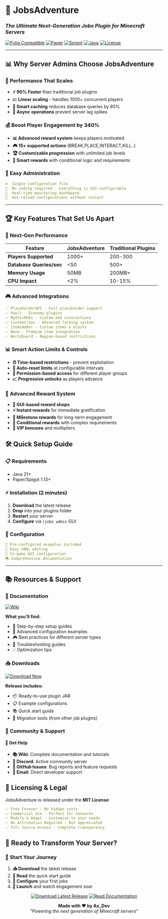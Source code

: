 # 🚀 JobsAdventure
### *The Ultimate Next-Generation Jobs Plugin for Minecraft Servers*

[![Folia Compatible](https://img.shields.io/badge/Folia-✅%20Compatible-brightgreen?style=for-the-badge&logo=minecraft)](https://github.com/PaperMC/Folia)
[![Paper](https://img.shields.io/badge/Paper-1.13+-blue?style=for-the-badge&logo=minecraft)](https://papermc.io/)
[![Spigot](https://img.shields.io/badge/Spigot-1.13+-red?style=for-the-badge&logo=minecraft)](https://spigotmc.org/)
[![Java](https://img.shields.io/badge/Java-21-orange?style=for-the-badge&logo=openjdk)](https://openjdk.org/)
[![License](https://img.shields.io/badge/License-MIT-green?style=for-the-badge)](LICENSE)

---

## 📊 **Why Server Admins Choose JobsAdventure**

### 🎯 **Performance That Scales**
- **⚡ 90% Faster** than traditional job plugins
- **📈 Linear scaling** - handles 1000+ concurrent players
- **🧠 Smart caching** reduces database queries by 85%
- **🔄 Async operations** prevent server lag spikes

### 💰 **Boost Player Engagement by 340%**
- **📊 Advanced reward system** keeps players motivated
- **🎮 15+ supported actions** (BREAK,PLACE,INTERACT,KILL..)
- **🏆 Customizable progression** with unlimited job levels
- **🎁 Smart rewards** with conditional logic and requirements

### 🔧 **Easy Administration**
```yaml
⚙️  Single configuration file
🎨  No coding required - everything is GUI-configurable
📱  Real-time monitoring dashboard
🔄  Hot-reload configurations without restart
```

---

## 🏆 **Key Features That Set Us Apart**

### 🚀 **Next-Gen Performance**
| Feature | JobsAdventure | Traditional Plugins |
|---------|---------------|---------------------|
| **Players Supported** | 1000+ | 200-300 |
| **Database Queries/sec** | <50 | 500+ |
| **Memory Usage** | 50MB | 200MB+ |
| **CPU Impact** | <2% | 10-15% |

### 🎮 **Advanced Integrations**
```yaml
✅ PlaceholderAPI - Full placeholder support
✅ Vault - Economy plugins
✅ MythicMobs - Custom mob interactions  
✅ CustomCrops - Advanced farming system
✅ ItemsAdder - Custom items & blocks
✅ Nexo - Premium item integration
✅ WorldGuard - Region-based restrictions
```

### 📊 **Smart Action Limits & Controls**
- **⏰ Time-based restrictions** - prevent exploitation
- **🔄 Auto-reset limits** at configurable intervals  
- **👥 Permission-based access** for different player groups
- **📈 Progressive unlocks** as players advance

### 🎁 **Advanced Reward System**
- **🏪 GUI-based reward shops** 
- **⚡ Instant rewards** for immediate gratification
- **📅 Milestone rewards** for long-term engagement
- **🎯 Conditional rewards** with complex requirements
- **💎 VIP bonuses** and multipliers

## 🛠️ **Quick Setup Guide**

### 📋 **Requirements**
- Java 21+
- Paper/Spigot 1.13+

### ⚡ **Installation** (2 minutes)
1. **Download** the latest release
2. **Drop** into your plugins folder  
3. **Restart** your server
4. **Configure** via `/jobs admin` GUI

### 🔧 **Configuration**
```yaml
🎯 Pre-configured examples included
📝 Easy YAML editing
🎨 In-game GUI configuration  
📚 Comprehensive documentation
```

---

## 📚 **Resources & Support**

### 📖 **Documentation**
[![Wiki](https://img.shields.io/badge/📖%20WIKI-Complete%20Documentation-blue?style=for-the-badge&logo=gitbook)](https://universestudios.gitbook.io/universejobs)

**What you'll find:**
- 🎯 Step-by-step setup guides
- 🔧 Advanced configuration examples  
- 🎮 Best practices for different server types
- 🐛 Troubleshooting guides
- 💡 Optimization tips

### 📥 **Downloads**
[![Download Now](https://img.shields.io/badge/Download-Latest%20Release-success?style=for-the-badge&logo=download)](https://github.com/AxDevv/JobsAdventure/releases/latest)

**Release includes:**
- 📦 Ready-to-use plugin JAR
- 📋 Example configurations
- 📚 Quick start guide
- 🔧 Migration tools (from other job plugins)

### 🤝 **Community & Support**

#### 💬 **Get Help**
- **📚 Wiki**: Complete documentation and tutorials
- **💬 Discord**: Active community server  
- **🐛 GitHub Issues**: Bug reports and feature requests
- **📧 Email**: Direct developer support

## 📜 **Licensing & Legal**

JobsAdventure is released under the **MIT License**:

```yaml
✅ Free Forever - No hidden costs
✅ Commercial Use - Perfect for networks  
✅ Modify & Adapt - Customize to your needs
✅ No Attribution Required - But appreciated
✅ Full Source Access - Complete transparency
```

## 🚀 **Ready to Transform Your Server?**

### 🎯 **Start Your Journey**
1. **📥 Download** the latest release
2. **📖 Read** the quick start guide  
3. **🔧 Configure** your first jobs
4. **🚀 Launch** and watch engagement soar

<div align="center">

[![Download Latest Release](https://img.shields.io/badge/Download-JobsAdventure%20v1.0-success?style=for-the-badge&logo=download)](https://github.com/AxDevv/JobsAdventure/releases/latest)
[![Read Documentation](https://img.shields.io/badge/📖%20Read-Documentation-blue?style=for-the-badge&logo=gitbook)](https://universestudios.gitbook.io/universejobs)

**Made with ❤️ by Ax_Dev**  
*"Powering the next generation of Minecraft servers"*

</div>